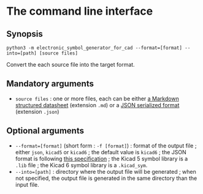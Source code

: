 # The command line interface

## Synopsis

```
python3 -m electronic_symbol_generator_for_cad --format=[format] --into=[path] [source files]
```

Convert the each source file into the target format.

## Mandatory arguments

* `source files` : one or more files, each can be either [a Markdown structured datasheet](https://github.com/sporniket/electronic-package-descriptor/blob/main/README-datasheet.md) (extension `.md`) or a [JSON serialized format](https://github.com/sporniket/electronic-package-descriptor/blob/main/README-json.md) (extension `.json`)

## Optional arguments

* `--format=[format]` (short form : `-f [format]`) : format of the output file ; either `json`, `kicad5` or `kicad6` ; the default value is `kicad6` ; the JSON format is following [this specification](https://github.com/sporniket/electronic-package-descriptor/blob/main/README-json.md) ; the Kicad 5 symbol library is a `.lib` file ; the Kicad 6 symbol library is a `.kicad_sym`.
* `--into=[path]` : directory where the output file will be generated ; when not specified, the output file is generated in the same directory than the input file.
